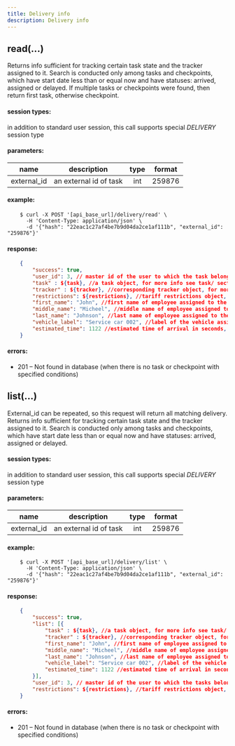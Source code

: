 ```yaml
---
title: Delivery info
description: Delivery info
---
```


## read(...)

Returns info sufficient for tracking certain task state and the tracker assigned to it.
Search is conducted only among tasks and checkpoints, which have start date less than or equal now and have statuses:
arrived, assigned or delayed.
If multiple tasks or checkpoints were found, then return first task, otherwise checkpoint. 

#### session types:

in addition to standard user session, this call supports special *DELIVERY* session type

#### parameters:

| name | description | type| format|
| :------: | :------: | :-----:| :------:|
| external_id | an external id of task | int | 259876 |

#### example:

```abap
    $ curl -X POST '[api_base_url]/delivery/read' \
      -H 'Content-Type: application/json' \ 
      -d '{"hash": "22eac1c27af4be7b9d04da2ce1af111b", "external_id": "259876"}' 
```

#### response:

```json
    {
        "success": true,
        "user_id": 3, // master id of the user to which the task belongs to
        "task" : ${task}, //a task object, for more info see task/ section
        "tracker" : ${tracker}, //corresponding tracker object, for more info see tracker/ section
        "restrictions": ${restrictions}, //tariff restrictions object, for more info see user/get_tariff_restrictions 
        "first_name": "John", //first name of employee assigned to the task, or null if missing
        "middle_name": "Micheel", //middle name of employee assigned to the task, or null if missing
        "last_name": "Johnson", //last name of employee assigned to the task, or null if missing
        "vehicle_label": "Service car 002", //label of the vehicle assigned to the task, or null if missing
        "estimated_time": 1122 //estimated time of arrival in seconds, or null if unavailable
    }
 ```
 
#### errors:

*   201 – Not found in database (when there is no task or checkpoint with specified conditions)

## list(...)

External_id can be repeated, so this request will return all matching delivery. Returns info sufficient for tracking certain task state and the tracker assigned to it. 
Search is conducted only among tasks and checkpoints, which have start date less than or equal now and have statuses:
arrived, assigned or delayed. 

#### session types:

in addition to standard user session, this call supports special *DELIVERY* session type

#### parameters:

| name | description | type| format|
| :------: | :------: | :-----:| :------:|
| external_id | an external id of task | int | 259876 |

#### example:

```abap
    $ curl -X POST '[api_base_url]/delivery/list' \
      -H 'Content-Type: application/json' \ 
      -d '{"hash": "22eac1c27af4be7b9d04da2ce1af111b", "external_id": "259876"}' 
```

#### response:

```json
    {
        "success": true,
        "list": [{
            "task" : ${task}, //a task object, for more info see task/ section
            "tracker" : ${tracker}, //corresponding tracker object, for more info see tracker/ section
            "first_name": "John", //first name of employee assigned to the task, or null if missing
            "middle_name": "Micheel", //middle name of employee assigned to the task, or null if missing
            "last_name": "Johnson", //last name of employee assigned to the task, or null if missing
            "vehicle_label": "Service car 002", //label of the vehicle assigned to the task, or null if missing
            "estimated_time": 1122 //estimated time of arrival in seconds, or null if unavailable
        }],
        "user_id": 3, // master id of the user to which the tasks belongs to
        "restrictions": ${restrictions}, //tariff restrictions object, for more info see user/get_tariff_restrictions 
    }
```

#### errors:

*   201 – Not found in database (when there is no task or checkpoint with specified conditions)
